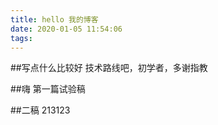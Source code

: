 ```yaml
---
title: hello 我的博客
date: 2020-01-05 11:54:06
tags:
---
```

##写点什么比较好
技术路线吧，初学者，多谢指教

##嗨
第一篇试验稿

##二稿
213123